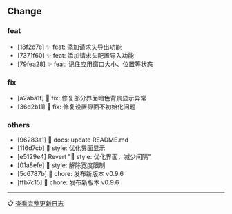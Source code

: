## Change

### feat
- [18f2d7e] ✨ feat: 添加请求头导出功能
- [7371f60] ✨ feat: 添加请求头配置导入功能
- [79fea28] ✨ feat: 记住应用窗口大小、位置等状态

### fix
- [a2aba1f] 🐛 fix: 修复部分界面暗色背景显示异常
- [36d2b11] 🐛 fix: 修复设置界面不初始化问题

### others
- [96283a1] 📄 docs: update README.md
- [116d7cb] 🌈 style: 优化界面显示
- [e5129e4] Revert "🌈 style: 优化界面，减少间隔"
- [01a8efe] 🌈 style: 解除宽度限制
- [5c6787b] 🐳 chore: 发布新版本 v0.9.6
- [ffb7c15] 🐳 chore: 发布新版本 v0.9.6

---
📋 [查看完整更新日志](https://github.com/caolib/doki/compare/v0.9.5...v0.9.6)


